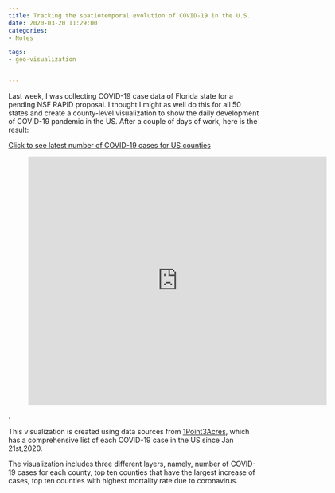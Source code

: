 ```yaml
---
title: Tracking the spatiotemporal evolution of COVID-19 in the U.S. 
date: 2020-03-20 11:29:00
categories:
- Notes

tags:
- geo-visualization


---
```


Last week, I was collecting COVID-19 case data of Florida state for a pending NSF RAPID proposal. I thought I might as well do this for all 50 states and create a county-level visualization to show the daily development of COVID-19 pandemic in the US. After a couple of days of work, here is the result:


[Click to see latest number of COVID-19 cases for US counties](https://smart-spatial.com/ResearchProject/COVID_Count_US.html)

<figure class="video_container">
  <iframe align='center' height='500' width='600' src="https://smart-spatial.com/ResearchProject/COVID_Count_US.html" frameborder="0" allowfullscreen="true"> </iframe>
</figure>. 

<!-- more -->

This visualization is created using data sources from [1Point3Acres](https://coronavirus.1point3acres.com/en), which has a comprehensive list of each COVID-19 case in the US since Jan 21st,2020.

The visualization includes three different layers, namely, number of COVID-19 cases for each county, top ten counties that have the largest increase of cases, top ten counties with highest mortality rate due to coronavirus.  